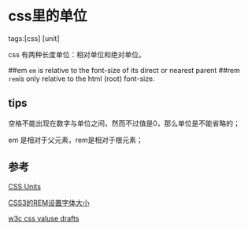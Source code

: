 # css里的单位
tags:[css] [unit]

css 有两种长度单位：相对单位和绝对单位。



##em
`em` is relative to the font-size of its direct or nearest parent
##rem
`rem`is only relative to the html (root) font-size.


## tips
空格不能出现在数字与单位之间，然而不过值是0，那么单位是不能省略的；

em 是相对于父元素，rem是相对于根元素；

## 参考
[CSS Units][1]

[CSS3的REM设置字体大小][2]

[w3c css valuse drafts][3]

[1]:http://www.w3schools.com/cssref/css_units.asp "CSS Units"
[2]:http://www.w3cplus.com/css3/define-font-size-with-css3-rem "CSS3的REM设置字体大小"
[3]:https://drafts.csswg.org/css-values/#relative-lengths "w3c css valuse drafts"
